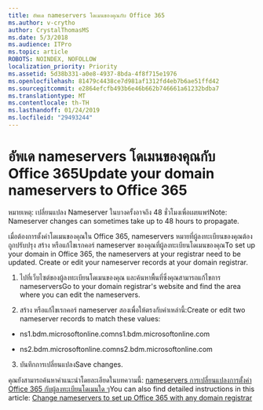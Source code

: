 ```yaml
---
title: อัพเด nameservers โดเมนของคุณกับ Office 365
ms.author: v-crytho
author: CrystalThomasMS
ms.date: 5/3/2018
ms.audience: ITPro
ms.topic: article
ROBOTS: NOINDEX, NOFOLLOW
localization_priority: Priority
ms.assetid: 5d38b331-a0e8-4937-8bda-4f8f715e1976
ms.openlocfilehash: 81479c4438ce7d981af1312fd4eb7b6ae51ffd42
ms.sourcegitcommit: e2864efcfb493b6e46b662b746661a61232bdba7
ms.translationtype: MT
ms.contentlocale: th-TH
ms.lasthandoff: 01/24/2019
ms.locfileid: "29493244"
---
```

# <a name="update-your-domain-nameservers-to-office-365"></a><span data-ttu-id="dd78f-102">อัพเด nameservers โดเมนของคุณกับ Office 365</span><span class="sxs-lookup"><span data-stu-id="dd78f-102">Update your domain nameservers to Office 365</span></span>

<span data-ttu-id="dd78f-103">หมายเหตุ: เปลี่ยนแปลง Nameserver ในบางครั้งอาจถึง 48 ชั่วโมงเพื่อเผยแพร่</span><span class="sxs-lookup"><span data-stu-id="dd78f-103">Note: Nameserver changes can sometimes take up to 48 hours to propagate.</span></span>
  
<span data-ttu-id="dd78f-p101">เมื่อต้องการตั้งค่าโดเมนของคุณใน Office 365, nameservers หมายที่ผู้ลงทะเบียนของคุณต้องถูกปรับปรุง สร้าง หรือแก้ไขเรกคอร์ nameserver ของคุณที่ผู้ลงทะเบียนโดเมนของคุณ</span><span class="sxs-lookup"><span data-stu-id="dd78f-p101">To set up your domain in Office 365, the nameservers at your registrar need to be updated. Create or edit your nameserver records at your domain registrar.</span></span>
  
1. <span data-ttu-id="dd78f-106">ไปที่เว็บไซต์ของผู้ลงทะเบียนโดเมนของคุณ และค้นหาพื้นที่ซึ่งคุณสามารถแก้ไขการ nameservers</span><span class="sxs-lookup"><span data-stu-id="dd78f-106">Go to your domain registrar's website and find the area where you can edit the nameservers.</span></span>
    
2. <span data-ttu-id="dd78f-107">สร้าง หรือแก้ไขเรกคอร์ nameserver สองเพื่อให้ตรงกับค่าเหล่านี้:</span><span class="sxs-lookup"><span data-stu-id="dd78f-107">Create or edit two nameserver records to match these values:</span></span>
    
  - <span data-ttu-id="dd78f-108">ns1.bdm.microsoftonline.com</span><span class="sxs-lookup"><span data-stu-id="dd78f-108">ns1.bdm.microsoftonline.com</span></span>
    
  - <span data-ttu-id="dd78f-109">ns2.bdm.microsoftonline.com</span><span class="sxs-lookup"><span data-stu-id="dd78f-109">ns2.bdm.microsoftonline.com</span></span>
    
3. <span data-ttu-id="dd78f-110">บันทึกการเปลี่ยนแปลง</span><span class="sxs-lookup"><span data-stu-id="dd78f-110">Save changes.</span></span>
    
<span data-ttu-id="dd78f-111">คุณยังสามารถค้นหาคำแนะนำโดยละเอียดในบทความนี้: [nameservers การเปลี่ยนแปลงการตั้งค่า Office 365 กับผู้ลงทะเบียนโดเมนใด ๆ](https://support.office.com/article/https://support.office.com/en-us/article/Change-nameservers-at-any-domain-registrar-to-set-up-Office-365-a8b487a9-2a45-4581-9dc4-5d28a47010a2.aspx)</span><span class="sxs-lookup"><span data-stu-id="dd78f-111">You can also find detailed instructions in this article: [Change nameservers to set up Office 365 with any domain registrar](https://support.office.com/article/https://support.office.com/en-us/article/Change-nameservers-at-any-domain-registrar-to-set-up-Office-365-a8b487a9-2a45-4581-9dc4-5d28a47010a2.aspx)</span></span>
  

